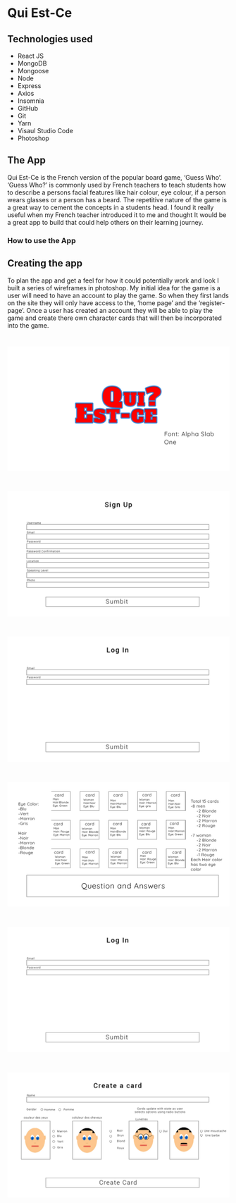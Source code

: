 <h1>Qui Est-Ce</h1>

<h2>Technologies used</h2>
<ul>
<li>React JS</li>
<li>MongoDB</li>
<li>Mongoose</li>
<li>Node</li>
<li>Express</li>
<li>Axios</li>
<li>Insomnia</li>
<li>GitHub</li>
<li>Git</li>
<li>Yarn</li>
<li>Visaul Studio Code</li>
<li>Photoshop</li>
</ul>

<h2>The App</h2>

<p>Qui Est-Ce is the French version of the popular board game, ‘Guess Who’. ‘Guess Who?’ is commonly used by French teachers to teach students how to describe a persons facial features like hair colour, eye colour, if a person wears glasses or a person has a beard. The repetitive nature of the game is a great way to cement the concepts in a students head. I found it really useful when my French teacher introduced it to me and thought It would be a great app to build that could help others on their learning journey.</p>

<h3>How to use the App</h3>

<h2>Creating the app</h2>

<p>To plan the app and get a feel for how it could potentially work and look I built a series of wireframes in photoshop. My initial idea for the game is a user will need to have an account to play the game. So when they first lands on the site they will only have access to the, ‘home page’ and the ‘register-page’. Once a user has created an account they will be able to play the game and create there own character cards that will then be incorporated into the game.</p>

# ![](readme-images/home-page.jpg)
# ![](readme-images/sign-up.jpg)
# ![](readme-images/log-in.jpg)
# ![](readme-images/game-page.jpg)
# ![](readme-images/log-in.jpg)
# ![](readme-images/create-card.jpg)

